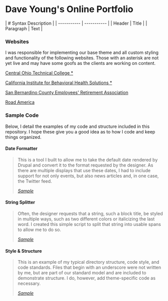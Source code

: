 # Dave Young's Online Portfolio

| # Syntax Description |
| ----------- | ----------- |
| Header | Title |
| Paragraph | Text |

### Websites

I was responsible for implementing our base theme and all custom styling and functionality of the following websites. Those with an asterisk are not yet live and may have some goofs as the clients are working on content.

[Central Ohio Technical College *](https://live-cotc2020.pantheonsite.io/)

[California Institute for Behavioral Health Solutions *](https://live-cibhs-2020.pantheonsite.io/)

[San Bernardino County Employees' Retirement Association](https://www.sbcera.org/)

[Road America](https://web.archive.org/web/20200714024038/https://www.roadamerica.com/)

### Sample Code

Below, I detail the examples of my code and structure included in this repository. I hope these give you a good idea as to how I code and keep things organized.

#### Date Formatter

> This is a tool I built to allow me to take the default date rendered by Drupal and convert it to the
format requested by the designer. As there are multiple displays that use these dates, I had to include 
support for not only events, but also news articles and, in one case, the Twitter feed.
> 
> *[Sample](https://github.com/sixty7ss/code-samples/tree/master/Date%20Formatter)*

#### String Splitter

> Often, the designer requests that a string, such a block title, be styled in multiple ways, such as 
two different colors or italicizing the last word. I created this simple script to split that string 
into usable spans to allow me to do so.
> 
> *[Sample](https://github.com/sixty7ss/code-samples/tree/master/String%20Splitter)*

#### Style & Structure

> This is an example of my typical directory structure, code style, and code standards. Files that begin with an underscore were not written by me, but are part of our standard model and are included to demonstrate structure. I do, however, add theme-specific code as necessary.
> 
> *[Sample](https://github.com/sixty7ss/code-samples/tree/master/Style%20Structure)*
